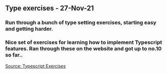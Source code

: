 ## Type exercises - 27-Nov-21

### Run through a bunch of type setting exercises, starting easy and getting harder.

### Nice set of exercises for learning how to implement Typescript features. Ran through these on the website and got up to no.10 so far..

[Source: Typescript Exercises](https://typescript-exercises.github.io/)
